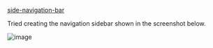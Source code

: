  [side-navigation-bar](https://divvya007.github.io/side-navigation-bar/)

Tried creating the navigation sidebar shown in the screenshot below.

![image](https://user-images.githubusercontent.com/40967002/119273777-595b9f80-bc04-11eb-8935-f6f802615f3e.png)
